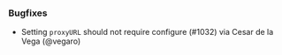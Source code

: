 ### Bugfixes
* Setting `proxyURL` should not require configure (#1032) via Cesar de la Vega (@vegaro)
